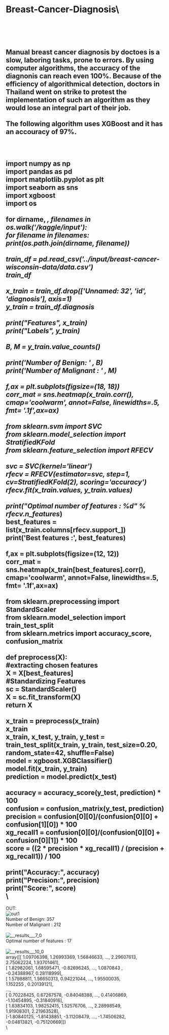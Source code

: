 # Breast-Cancer-Diagnosis\
\
\
\
Manual breast cancer diagnosis by doctoes is a slow, laboring tasks, prone to errors. By using computer algorithms, the accuracy of the diagnonis can reach even 100%. Because of the efficiency of algorithmical detection, doctors in Thailand went on strike to protest the implementation of such an algorithm as they would lose an integral part of their job.\
\
The following algorithm uses XGBoost  and it has an accouracy of 97%.\
\
\
\
import numpy as np\
import pandas as pd\
import matplotlib.pyplot as plt\
import seaborn as sns\
import xgboost\
import os\
\
for dirname, _, filenames in os.walk('/kaggle/input'):\
    for filename in filenames:\
        print(os.path.join(dirname, filename))\
        \
train_df = pd.read_csv('../input/breast-cancer-wisconsin-data/data.csv')\
train_df\
\
x_train = train_df.drop(['Unnamed: 32', 'id', 'diagnosis'], axis=1)\
y_train = train_df.diagnosis\
\
print("Features", x_train)\
print("Labels", y_train)\
\
B, M = y_train.value_counts()\
\
print('Number of Benign: ' , B)\
print('Number of Malignant : ' , M)\
\
f,ax = plt.subplots(figsize=(18, 18))\
corr_mat = sns.heatmap(x_train.corr(), cmap='coolwarm', annot=False, linewidths=.5, fmt= '.1f',ax=ax)\
\
from sklearn.svm import SVC\
from sklearn.model_selection import StratifiedKFold\
from sklearn.feature_selection import RFECV\
\
svc = SVC(kernel='linear')\
rfecv = RFECV(estimator=svc, step=1, cv=StratifiedKFold(2), scoring='accuracy')\
rfecv.fit(x_train.values, y_train.values)\
\
print("Optimal number of features : %d" % rfecv.n_features_)\
best_features = list(x_train.columns[rfecv.support_])\
print('Best features :', best_features)\
\
f,ax = plt.subplots(figsize=(12, 12))\
corr_mat = sns.heatmap(x_train[best_features].corr(), cmap='coolwarm', annot=False, linewidths=.5, fmt= '.1f',ax=ax)\
\
from sklearn.preprocessing import StandardScaler\
from sklearn.model_selection import train_test_split\
from sklearn.metrics import accuracy_score, confusion_matrix\
\
def preprocess(X):\
    #extracting chosen features\
    X = X[best_features]\
    #Standardizing Features\
    sc = StandardScaler()\
    X = sc.fit_transform(X)\
    return X\
    \
x_train = preprocess(x_train)\
x_train\
x_train, x_test, y_train, y_test = train_test_split(x_train, y_train, test_size=0.20, random_state=42, shuffle=False)\
model = xgboost.XGBClassifier()\
model.fit(x_train, y_train)\
prediction = model.predict(x_test)\
\
accuracy = accuracy_score(y_test, prediction) * 100\
confusion = confusion_matrix(y_test, prediction)\
precision = confusion[0][0]/(confusion[0][0] + confusion[1][0]) * 100\
xg_recall1 = confusion[0][0]/(confusion[0][0] + confusion[0][1]) * 100\
score = ((2 * precision * xg_recall1) / (precision + xg_recall1)) / 100\
\
print("Accuracy:", accuracy)\
print("Precision:", precision)\
print("Score:", score)\
\
------------
OUT:\
![out1](https://user-images.githubusercontent.com/99653642/187438014-42386d69-b5a9-4fe5-bce7-210db8800c20.png)
\
Number of Benign:  357\
Number of Malignant :  212\
\
![__results___7_0](https://user-images.githubusercontent.com/99653642/187438353-020414c8-2d77-4474-9cd2-5306771fa5ed.png)
\
Optimal number of features : 17\
\
![__results___10_0](https://user-images.githubusercontent.com/99653642/187438473-fcd35a37-0ba8-4fc9-9500-1428bd1fc0b5.png)
\
array([[ 1.09706398,  1.26993369,  1.56846633, ...,  2.29607613,\
         2.75062224,  1.93701461],\
       [ 1.82982061,  1.68595471, -0.82696245, ...,  1.0870843 ,\
        -0.24388967,  0.28118999],\
       [ 1.57988811,  1.56650313,  0.94221044, ...,  1.95500035,\
         1.152255  ,  0.20139121],\
       ...,\
       [ 0.70228425,  0.67267578, -0.84048388, ...,  0.41406869,\
        -1.10454895, -0.31840916],\
       [ 1.83834103,  1.98252415,  1.52576706, ...,  2.28998549,\
         1.91908301,  2.21963528],\
       [-1.80840125, -1.81438851, -3.11208479, ..., -1.74506282,\
        -0.04813821, -0.75120669]])\
        \
